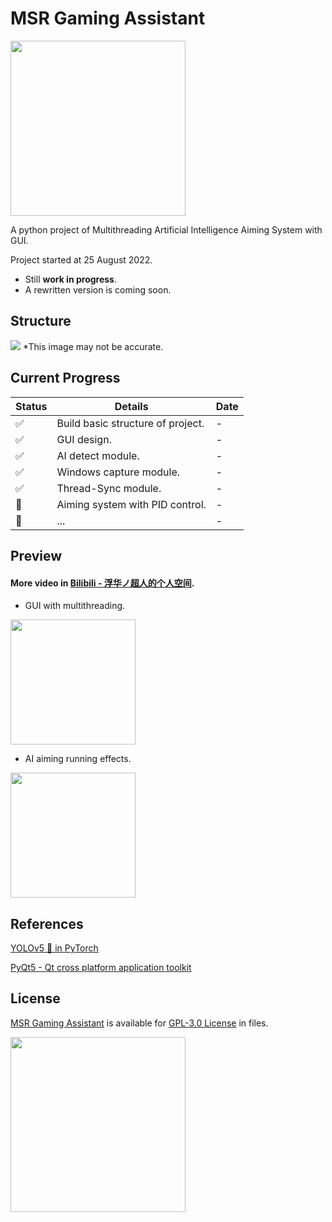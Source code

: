 # MSR Gaming Assistant
<img src="https://upload.cc/i1/2023/01/01/wcMjRB.png" width="280">

A python project of Multithreading Artificial Intelligence Aiming System with GUI.

Project started at 25 August 2022.
+ Still **work in progress**.
+ A rewritten version is coming soon.

## Structure

<img src="https://upload.cc/i1/2023/01/01/7mVlXb.jpg">
*This image may not be accurate.

## Current Progress


| Status | Details | Date |
| ------ | ---------------------- | ---------- |
| :white_check_mark: | Build basic structure of project. | - |
| :white_check_mark: | GUI design. | - |
| :white_check_mark: | AI detect module. | - |
| :white_check_mark: | Windows capture module. | - |
| :white_check_mark: | Thread-Sync module. | - |
| :black_square_button: | Aiming system with PID control. | - |
| :black_square_button: | ... | - |

## Preview

#### More video in [Bilibili - 浮华ノ超人的个人空间](https://space.bilibili.com/94341724).

+ GUI with multithreading.

[<img src="https://bb-embed.zjffun.com/embed?v=BV17U4y1r7Me" width="200">](https://www.bilibili.com/video/BV17U4y1r7Me/)

+ AI aiming running effects.

[<img src="https://bb-embed.zjffun.com/embed?v=BV1314y1t7PN" width="200">](https://www.bilibili.com/video/BV1314y1t7PN/)



## References
[YOLOv5 🚀 in PyTorch](https://github.com/ultralytics/yolov5)

[PyQt5 -  Qt cross platform application toolkit](https://pypi.org/project/PyQt5/)

## License

[MSR Gaming Assistant](https://github.com/wqy224491/MSR-GAMING-ASSISTANT) is available for [GPL-3.0 License](https://github.com/wqy224491/MSR-GAMING-ASSISTANT/blob/main/LICENSE) in files.

<img src="https://upload.cc/i1/2023/01/01/0nyLFI.png" width="280">


